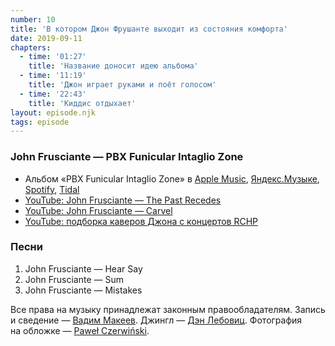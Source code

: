 ```yaml
---
number: 10
title: 'В котором Джон Фрушанте выходит из состояния комфорта'
date: 2019-09-11
chapters:
  - time: '01:27'
    title: 'Название доносит идею альбома'
  - time: '11:19'
    title: 'Джон играет руками и поёт голосом'
  - time: '22:43'
    title: 'Киддис отдыхает'
layout: episode.njk
tags: episode
---
```


### John Frusciante — PBX Funicular Intaglio Zone

- Альбом «PBX Funicular Intaglio Zone» в
  [Apple Music](https://music.apple.com/album/693337770),
  [Яндекс.Музыке](https://music.yandex.ru/album/556234),
  [Spotify](https://open.spotify.com/album/1NghpzjRdQPh5eAvfwvJLC),
  [Tidal](https://tidal.com/browse/album/52539411)
- [YouTube: John Frusciante — The Past Recedes](https://youtu.be/4v9CfE90Sts)
- [YouTube: John Frusciante — Carvel](https://youtu.be/cXgecGZsroE)
- [YouTube: подборка каверов Джона с концертов RCHP](https://youtu.be/LNX6eqw9Wy8)

### Песни

1. John Frusciante — Hear Say
2. John Frusciante — Sum
3. John Frusciante — Mistakes

Все права на музыку принадлежат законным правообладателям. Запись и сведение — [Вадим Макеев](https://twitter.com/pepelsbey). Джингл — [Дэн Лебовиц](https://www.youtube.com/channel/UC38A5qHrlc_Zgua7vL4b96w). Фотография на обложке — [Paweł Czerwiński](https://unsplash.com/photos/BP2RioglKXk).
